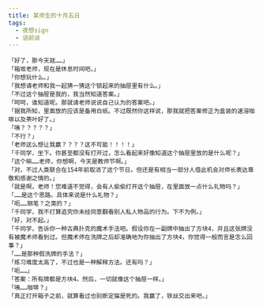 ```yaml
---
title: 某师生的十月五日
tags:
  - 夜想sign
  - 话前谈
---
```


    「好了，那今天就……」
    「箱坂老师，现在是休息时间吧。」
    「你想玩什么。」
    「我想请老师和我一起猜一猜这个锁起来的抽屉里有什么。」
    「不过这个抽屉是我的，我当然知道答案。」
    「呵呵，谁知道呢。那就请老师说说自己认为的答案吧。」
    「据我所知，里面放的应该是备用白纸。不过既然你这样说，那我就把答案修正为盒装的速溶咖啡以及茶叶好了。」
    「咦？？？？？」
    「不行？」
    「老师这么想让我赢？？？？这不可能！！！！」
    「千同学，坐下。你甚至都没有打开过，怎么看起来好像知道这个抽屉里放的是什么呢？」
    「这个嘛……老师，你想啊，今天是教师节啊。」
    「对，不过人类联合在154年前取消了这个节日。但还是有相当一部分人借此机会对师长表达尊敬和感谢之情的。」
    「就是啊，老师！您难道不觉得，会有人偷偷打开这个抽屉，在里面放一点什么礼物吗？」
    「……是这个思路。具体来说是什么礼物？」
    「呃……钢笔？之类的？」
    「千同学，我不打算追究你未经同意翻看别人私人物品的行为。下不为例。」
    「好，对不起。」
    「千同学，告诉你一种古典扑克的魔术手法吧。假设你在一副牌中抽出了方块4，并且这张牌没有被魔术师看到过。但魔术师在洗牌之后却准确地为你抽出了方块4，你觉得一般而言是怎么回事？」
    「……是那种假洗牌的手法？」
    「练习难度太高了，不过也是一种解释方法。还有吗？」
    「呃……」
    「答案：所有牌都是方块4。然后，一切就像这个抽屉一样。」
    「咦……咖啡？」
    「真正打开箱子之前，就算看过也别断定猫是死的。我赢了，铁丝交出来吧。」

